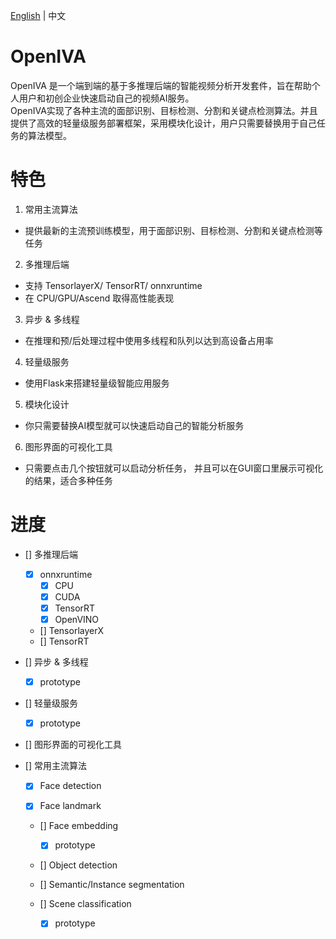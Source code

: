 [English](README.md) | 中文
# OpenIVA
OpenIVA 是一个端到端的基于多推理后端的智能视频分析开发套件，旨在帮助个人用户和初创企业快速启动自己的视频AI服务。  
OpenIVA实现了各种主流的面部识别、目标检测、分割和关键点检测算法。并且提供了高效的轻量级服务部署框架，采用模块化设计，用户只需要替换用于自己任务的算法模型。
# 特色
1. 常用主流算法
- 提供最新的主流预训练模型，用于面部识别、目标检测、分割和关键点检测等任务
2. 多推理后端
- 支持 TensorlayerX/ TensorRT/ onnxruntime
- 在 CPU/GPU/Ascend 取得高性能表现
3. 异步 & 多线程
- 在推理和预/后处理过程中使用多线程和队列以达到高设备占用率
4. 轻量级服务
- 使用Flask来搭建轻量级智能应用服务
5. 模块化设计
- 你只需要替换AI模型就可以快速启动自己的智能分析服务
6. 图形界面的可视化工具
- 只需要点击几个按钮就可以启动分析任务， 并且可以在GUI窗口里展示可视化的结果，适合多种任务
# 进度  
- [] 多推理后端
    - [x] onnxruntime
        - [x] CPU
        - [x] CUDA
        - [x] TensorRT
        - [x] OpenVINO
    - [] TensorlayerX
    - [] TensorRT
- [] 异步 & 多线程
    - [x] prototype

- [] 轻量级服务
    - [x] prototype

- [] 图形界面的可视化工具

- [] 常用主流算法
    - [x] Face detection

    - [x] Face landmark

    - [] Face embedding
        - [x] prototype
    
    - [] Object detection
    - [] Semantic/Instance segmentation

    - [] Scene classification
        - [x] prototype
